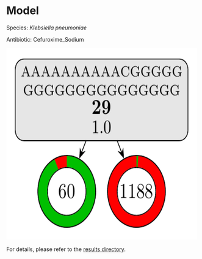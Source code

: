 
# Model

Species: *Klebsiella pneumoniae*

Antibiotic: Cefuroxime_Sodium

<a href="./model.pdf"><img src="./model.png" width=500 height=500 /></a>

For details, please refer to the [results directory](../../../../../results/cart_b/klebsiella%20pneumoniae/cefuroxime_sodium/repeat_5/).

